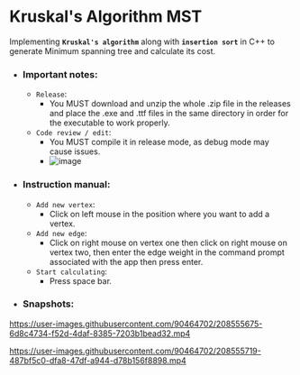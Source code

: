 # Kruskal's Algorithm MST
Implementing ****`Kruskal's algorithm`**** along with ****`insertion sort`**** in C++ to generate Minimum spanning tree and calculate its cost.

- ### Important notes:
  - `Release`:
     + You MUST download and unzip the whole .zip file in the releases and place the .exe and .ttf files in the same directory in order for the executable to work properly.
  - `Code review / edit`:
    + You MUST compile it in release mode, as debug mode may cause issues.
    + ![image](https://user-images.githubusercontent.com/90464702/208552819-b888cad5-19bc-4f9f-8b7a-6282e3ad8e20.png)

- ### Instruction manual:
  - `Add new vertex`:
    + Click on left mouse in the position where you want to add a vertex.
  - `Add new edge`:
    + Click on right mouse on vertex one then click on right mouse on vertex two, then enter the edge weight in the command prompt associated with the app then press enter.
  - `Start calculating`:
    + Press space bar.

- ### Snapshots:


https://user-images.githubusercontent.com/90464702/208555675-6d8c4734-f52d-4daf-8385-7203b1bead32.mp4



https://user-images.githubusercontent.com/90464702/208555719-487bf5c0-dfa8-47df-a944-d78b156f8898.mp4



